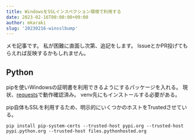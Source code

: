 ```yaml
---
title: WindowsをSSLインスペクション環境で利用する
date: 2023-02-16T00:00:00+09:00
author: mkaraki
slug: '20230216-winsslbump'
---
```


メモ記事です。
私が困難に直面し次第、追記をします。
IssueとかPR投げてもらえれば反映するかもしれません。

## Python

pipを使いWindowsの証明書を利用できるようにするパッケージを入れる。
現状、[requests](https://pypi.org/project/requests/)で動作確認済み。
venv先にもインストールする必要がある。

pip自体もSSLを利用するため、明示的にいくつかのホストをTrustedさせている。

```
pip install pip-system-certs --trusted-host pypi.org --trusted-host pypi.python.org --trusted-host files.pythonhosted.org
```
